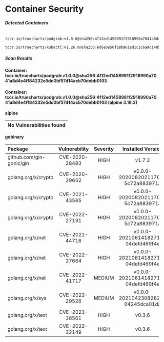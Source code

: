 # Container Security

##### Detected Containers

          tccr.io/truecharts/podgrab:v1.0.0@sha256:4f12ed1458991f2918990a7041a8d4e4ff84232e5dc0bf57d14acb70debb0103
          tccr.io/truecharts/kubectl:v1.26.0@sha256:6d6e0e50f28b961ed1c1c6a9c140553238641591fbdc9ac7c1a348636f78c552

##### Scan Results

**Container: tccr.io/truecharts/podgrab:v1.0.0@sha256:4f12ed1458991f2918990a7041a8d4e4ff84232e5dc0bf57d14acb70debb0103**

#### Container: tccr.io/truecharts/podgrab:v1.0.0@sha256:4f12ed1458991f2918990a7041a8d4e4ff84232e5dc0bf57d14acb70debb0103 (alpine 3.16.2)
    

**alpine**

      
| No Vulnerabilities found         |
|:---------------------------------|

      

**gobinary**

      
| Package         |    Vulnerability   |   Severity  |  Installed Version | Fixed Version |
|:----------------|:------------------:|:-----------:|:------------------:|:-------------:|
| github.com/gin-gonic/gin         |    CVE-2020-28483   |   HIGH  |  v1.7.2 | 1.7.7 |
| golang.org/x/crypto         |    CVE-2020-29652   |   HIGH  |  v0.0.0-20200820211705-5c72a883971a | 0.0.0-20201216223049-8b5274cf687f |
| golang.org/x/crypto         |    CVE-2021-43565   |   HIGH  |  v0.0.0-20200820211705-5c72a883971a | 0.0.0-20211202192323-5770296d904e |
| golang.org/x/crypto         |    CVE-2022-27191   |   HIGH  |  v0.0.0-20200820211705-5c72a883971a | 0.0.0-20220314234659-1baeb1ce4c0b |
| golang.org/x/net         |    CVE-2021-44716   |   HIGH  |  v0.0.0-20210614182718-04defd469f4e | 0.0.0-20211209124913-491a49abca63 |
| golang.org/x/net         |    CVE-2022-27664   |   HIGH  |  v0.0.0-20210614182718-04defd469f4e | 0.0.0-20220906165146-f3363e06e74c |
| golang.org/x/net         |    CVE-2022-41717   |   MEDIUM  |  v0.0.0-20210614182718-04defd469f4e | 0.4.0 |
| golang.org/x/sys         |    CVE-2022-29526   |   MEDIUM  |  v0.0.0-20210423082822-04245dca01da | 0.0.0-20220412211240-33da011f77ad |
| golang.org/x/text         |    CVE-2021-38561   |   HIGH  |  v0.3.6 | 0.3.7 |
| golang.org/x/text         |    CVE-2022-32149   |   HIGH  |  v0.3.6 | 0.3.8 |

